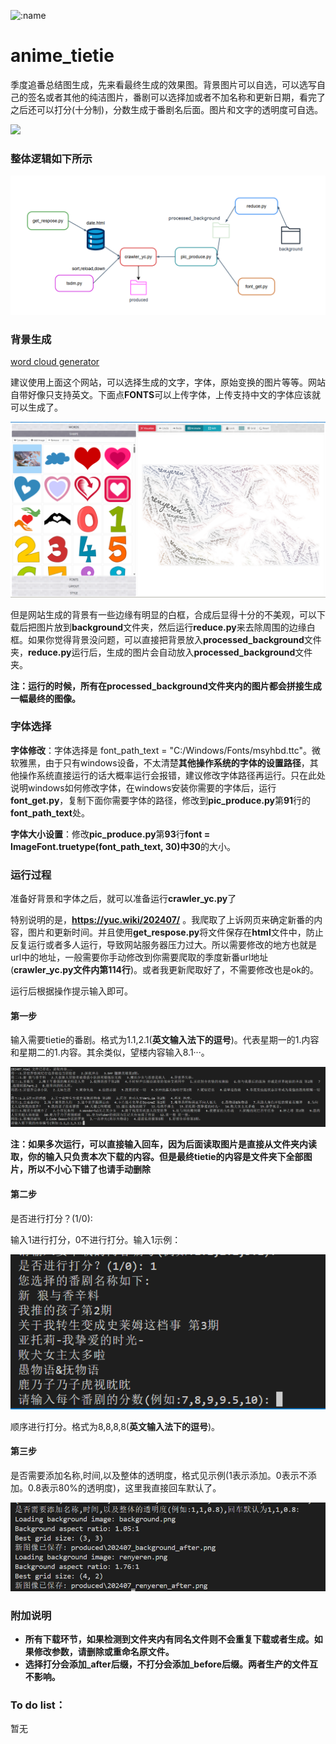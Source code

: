 ![:name](https://moe-counter.glitch.me/get/@anime_tietie?theme=rule34)
# anime_tietie
季度追番总结图生成，先来看最终生成的效果图。背景图片可以自选，可以选写自己的签名或者其他的纯洁图片，番剧可以选择加或者不加名称和更新日期，看完了之后还可以打分(十分制)，分数生成于番剧名后面。图片和文字的透明度可自选。

![](produced/202407_renyeren_before.png)



### 整体逻辑如下所示

![](src/img2.png)



### 背景生成

[word cloud generator](https://wordart.com/)

建议使用上面这个网站，可以选择生成的文字，字体，原始变换的图片等等。网站自带好像只支持英文。下面点**FONTS**可以上传字体，上传支持中文的字体应该就可以生成了。

![](src/img1.png)



但是网站生成的背景有一些边缘有明显的白框，合成后显得十分的不美观，可以下载后把图片放到**background**文件夹，然后运行**reduce.py**来去除周围的边缘白框。如果你觉得背景没问题，可以直接把背景放入**processed_background**文件夹，**reduce.py**运行后，生成的图片会自动放入**processed_background**文件夹。

**注：运行的时候，所有在processed_background文件夹内的图片都会拼接生成一幅最终的图像。**



### 字体选择

**字体修改**：字体选择是 font_path_text = "C:/Windows/Fonts/msyhbd.ttc"。微软雅黑，由于只有windows设备，不太清楚**其他操作系统的字体的设置路径**，其他操作系统直接运行的话大概率运行会报错，建议修改字体路径再运行。只在此处说明windows如何修改字体，在windows安装你需要的字体后，运行**font_get.py**，复制下面你需要字体的路径，修改到**pic_produce.py**第**91**行的**font_path_text**处。

**字体大小设置**：修改**pic_produce.py**第**93**行**font = ImageFont.truetype(font_path_text, 30)**中**30**的大小。

### 运行过程

准备好背景和字体之后，就可以准备运行**crawler_yc.py**了

特别说明的是，**https://yuc.wiki/202407/**
。我爬取了上诉网页来确定新番的内容，图片和更新时间。并且使用**get_respose.py**将文件保存在**html**文件中，防止反复运行或者多人运行，导致网站服务器压力过大。所以需要修改的地方也就是url中的地址，一般需要你手动修改到你需要爬取的季度新番url地址(**crawler_yc.py文件内第114行**)。或者我更新爬取好了，不需要修改也是ok的。

运行后根据操作提示输入即可。



#### 第一步

输入需要tietie的番剧。格式为1.1,2.1(**英文输入法下的逗号**)。代表星期一的1.内容和星期二的1.内容。其余类似，望楼内容输入8.1···。

![](src/img3.png)

**注：如果多次运行，可以直接输入回车，因为后面读取图片是直接从文件夹内读取，你的输入只负责本次下载的内容。但是最终tietie的内容是文件夹下全部图片，所以不小心下错了也请手动删除**



#### 第二步

是否进行打分？(1/0): 

输入1进行打分，0不进行打分。输入1示例：

![](src/img4.png)

顺序进行打分。格式为8,8,8,8(**英文输入法下的逗号**)。



#### 第三步

是否需要添加名称,时间,以及整体的透明度，格式见示例(1表示添加。0表示不添加。0.8表示80%的透明度)，这里我直接回车默认了。

![](src/img5.png)



### 附加说明

- **所有下载环节，如果检测到文件夹内有同名文件则不会重复下载或者生成。如果修改参数，请删除或重命名原文件。**
- **选择打分会添加\_after后缀，不打分会添加\_before后缀。两者生产的文件互不影响。**



### To do list：

暂无
